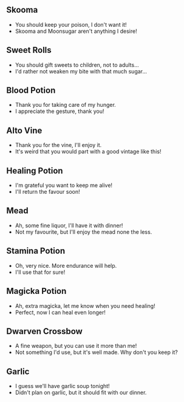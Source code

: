 ## Skooma

- You should keep your poison, I don't want it!
- Skooma and Moonsugar aren't anything I desire!

## Sweet Rolls

- You should gift sweets to children, not to adults...
- I'd rather not weaken my bite with that much sugar...

## Blood Potion

- Thank you for taking care of my hunger.
- I appreciate the gesture, thank you!

## Alto Vine

- Thank you for the vine, I'll enjoy it.
- It's weird that you would part with a good vintage like this!

## Healing Potion

- I'm grateful you want to keep me alive!
- I'll return the favour soon!

## Mead

- Ah, some fine liquor, I'll have it with dinner!
- Not my favourite, but I'll enjoy the mead none the less.

## Stamina Potion

- Oh, very nice. More endurance will help.
- I'll use that for sure!

## Magicka Potion

- Ah, extra magicka, let me know when you need healing!
- Perfect, now I can heal even longer!

## Dwarven Crossbow

- A fine weapon, but you can use it more than me!
- Not something I'd use, but it's well made. Why don't you keep it?

## Garlic

- I guess we'll have garlic soup tonight!
- Didn't plan on garlic, but it should fit with our dinner.
